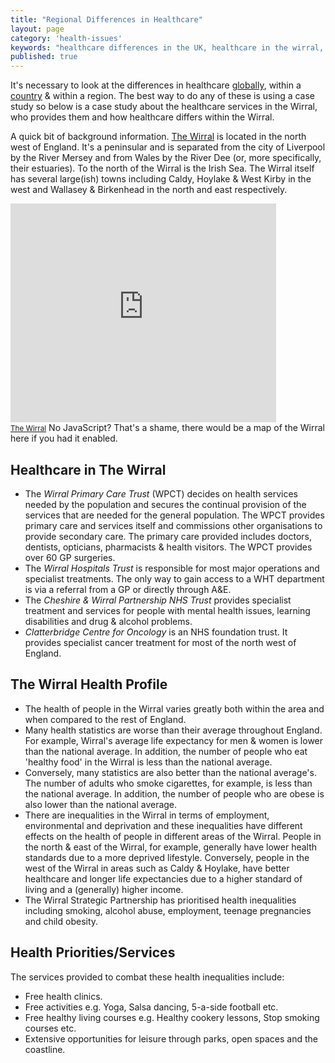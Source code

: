 ```yaml
---
title: "Regional Differences in Healthcare"
layout: page
category: 'health-issues'
keywords: "healthcare differences in the UK, healthcare in the wirral, healthcare variations in the UK, UK healthcare, healthcare quality in england"
published: true
---
```


It's necessary to look at the differences in healthcare [globally](/health-issues/global-health-patterns), within a [country](/health-issues/coronary-heart-disease/#chd-in-the-uk) & within a region. The best way to do any of these is using a case study so below is a case study about the healthcare services in the Wirral, who provides them and how healthcare differs within the Wirral. 

A quick bit of background information. [The Wirral][googleMapsWirral] is located in the north west of England. It's a peninsular and is separated from the city of Liverpool by the River Mersey and from Wales by the River Dee (or, more specifically, their estuaries). To the north of the Wirral is the Irish Sea. The Wirral itself has several large(ish) towns including Caldy, Hoylake & West Kirby in the west and Wallasey & Birkenhead in the north and east respectively. 

<iframe width="425" height="350" frameborder="0" scrolling="no" marginheight="0" marginwidth="0" src="http://maps.google.com/maps?f=q&amp;source=s_q&amp;hl=en&amp;geocode=&amp;q=The+Wirral&amp;aq=&amp;sll=53.426351,-3.066695&amp;sspn=0.000839,0.001864&amp;t=m&amp;ie=UTF8&amp;hq=&amp;hnear=Wirral,+United+Kingdom&amp;ll=53.367762,-3.045959&amp;spn=0.286794,0.583649&amp;z=10&amp;output=embed"></iframe><br /><small><a href="http://maps.google.com/maps?f=q&amp;source=embed&amp;hl=en&amp;geocode=&amp;q=The+Wirral&amp;aq=&amp;sll=53.426351,-3.066695&amp;sspn=0.000839,0.001864&amp;t=m&amp;ie=UTF8&amp;hq=&amp;hnear=Wirral,+United+Kingdom&amp;ll=53.367762,-3.045959&amp;spn=0.286794,0.583649&amp;z=10" style="text-align:left">The Wirral</a></small>
<noscript>No JavaScript? That's a shame, there would be a map of the Wirral here if you had it enabled.</noscript>

## Healthcare in The Wirral

- The *Wirral Primary Care Trust* (WPCT) decides on health services needed by the population and secures the continual provision of the services that are needed for the general population. The WPCT provides primary care and services itself and commissions other organisations to provide secondary care. The primary care provided includes doctors, dentists, opticians, pharmacists & health visitors. The WPCT provides over 60 GP surgeries. 
- The *Wirral Hospitals Trust* is responsible for most major operations and specialist treatments. The only way to gain access to a WHT department is via a referral from a  GP or directly through A&E. 
- The *Cheshire & Wirral Partnership NHS Trust* provides specialist treatment and services for people with mental health issues, learning disabilities and drug & alcohol problems.
- *Clatterbridge Centre for Oncology* is an NHS foundation trust. It provides specialist cancer treatment for most of the north west of England. 

## The Wirral Health Profile

- The health of people in the Wirral varies greatly both within the area and when compared to the rest of England. 
- Many health statistics are worse than their average throughout England. For example, Wirral's average life expectancy for men & women is lower than the national average. In addition, the number of people who eat 'healthy food' in the Wirral is less than the national average. 
- Conversely, many statistics are also better than the national average's. The number of adults who smoke cigarettes, for example, is less than the national average. In addition, the number of people who are obese is also lower than the national average. 
- There are inequalities in the Wirral in terms of employment, environmental and deprivation and these inequalities have different effects on the health of people in different areas of the Wirral. People in the north & east of the Wirral, for example, generally have lower health standards due to a more deprived lifestyle. Conversely, people in the west of the Wirral in areas such as Caldy & Hoylake, have better healthcare and longer life expectancies due to a higher standard of living and a (generally) higher income. 
- The Wirral Strategic Partnership has prioritised health inequalities including smoking, alcohol abuse, employment, teenage pregnancies and child obesity. 

## Health Priorities/Services

The services provided to combat these health inequalities include:

- Free health clinics.
- Free activities e.g. Yoga, Salsa dancing, 5-a-side football etc. 
- Free healthy living courses e.g. Healthy cookery lessons, Stop smoking courses etc.
- Extensive opportunities for leisure through parks, open spaces and the coastline. 

[googleMapsWirral]: http://maps.google.com/maps?q=The+Wirral&hl=en&ll=53.366683,-3.054959&spn=0.215101,0.477219&sll=53.426351,-3.066695&sspn=0.000839,0.001864&t=v&hnear=Wirral,+United+Kingdom&z=11